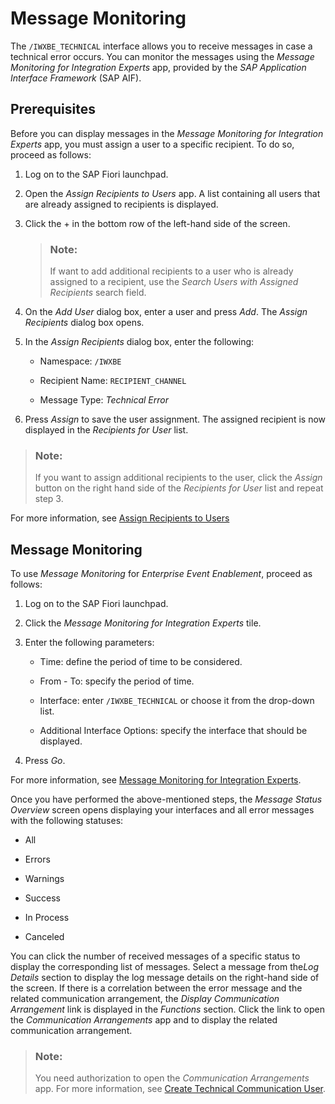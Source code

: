 <!-- loio6e43c36fc7b34e8e986b03d8a7023964 -->

# Message Monitoring

The `/IWXBE_TECHNICAL` interface allows you to receive messages in case a technical error occurs. You can monitor the messages using the *Message Monitoring for Integration Experts* app, provided by the *SAP Application Interface Framework* \(SAP AIF\).



<a name="loio6e43c36fc7b34e8e986b03d8a7023964__section_aqn_ryw_nqb"/>

## Prerequisites

Before you can display messages in the *Message Monitoring for Integration Experts* app, you must assign a user to a specific recipient. To do so, proceed as follows:

1.  Log on to the SAP Fiori launchpad.

2.  Open the *Assign Recipients to Users* app. A list containing all users that are already assigned to recipients is displayed.

3.  Click the + in the bottom row of the left-hand side of the screen.

    > ### Note:  
    > If want to add additional recipients to a user who is already assigned to a recipient, use the *Search Users with Assigned Recipients* search field.

4.  On the *Add User* dialog box, enter a user and press *Add*. The *Assign Recipients* dialog box opens.

5.  In the *Assign Recipients* dialog box, enter the following:

    -   Namespace: `/IWXBE`

    -   Recipient Name: `RECIPIENT_CHANNEL`

    -   Message Type: *Technical Error*


6.  Press *Assign* to save the user assignment. The assigned recipient is now displayed in the *Recipients for User* list.


> ### Note:  
> If you want to assign additional recipients to the user, click the *Assign* button on the right hand side of the *Recipients for User* list and repeat step 3.

For more information, see [Assign Recipients to Users](../50-administration-and-ops/assign-recipients-to-users-576fa8d.md)



<a name="loio6e43c36fc7b34e8e986b03d8a7023964__section_txy_xsj_4qb"/>

## Message Monitoring

To use *Message Monitoring* for *Enterprise Event Enablement*, proceed as follows:

1.  Log on to the SAP Fiori launchpad.

2.  Click the *Message Monitoring for Integration Experts* tile.

3.  Enter the following parameters:

    -   Time: define the period of time to be considered.

    -   From - To: specify the period of time.

    -   Interface: enter `/IWXBE_TECHNICAL` or choose it from the drop-down list.

    -   Additional Interface Options: specify the interface that should be displayed.


4.  Press *Go*.


For more information, see [Message Monitoring for Integration Experts](../50-administration-and-ops/message-monitoring-for-integration-experts-69bf7dc.md).

Once you have performed the above-mentioned steps, the *Message Status Overview* screen opens displaying your interfaces and all error messages with the following statuses:

-   All

-   Errors

-   Warnings

-   Success

-   In Process

-   Canceled


You can click the number of received messages of a specific status to display the corresponding list of messages. Select a message from the*Log Details* section to display the log message details on the right-hand side of the screen. If there is a correlation between the error message and the related communication arrangement, the *Display Communication Arrangement* link is displayed in the *Functions* section. Click the link to open the *Communication Arrangements* app and to display the related communication arrangement.

> ### Note:  
> You need authorization to open the *Communication Arrangements* app. For more information, see [Create Technical Communication User](create-technical-communication-user-a089d73.md).

